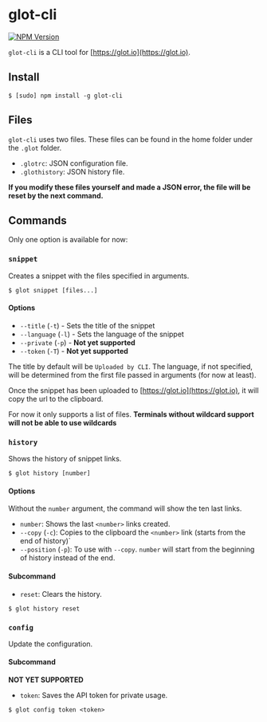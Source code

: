 # glot-cli

[![NPM Version](https://img.shields.io/npm/v/glot-cli.svg)](https://npmjs.org/package/glot-cli)


`glot-cli` is a CLI tool for [https://glot.io](https://glot.io). 

## Install

```
$ [sudo] npm install -g glot-cli
```

## Files

`glot-cli` uses two files. These files can be found in the home folder under the `.glot` folder.

* `.glotrc`: JSON configuration file.
* `.glothistory`: JSON history file.

**If you modify these files yourself and made a JSON error, the file will be reset by the next command.**

## Commands

Only one option is available for now:

### `snippet`

Creates a snippet with the files specified in arguments.

```
$ glot snippet [files...] 
```

#### Options

* `--title` (`-t`) - Sets the title of the snippet
* `--language` (`-l`) - Sets the language of the snippet
* `--private` (`-p`) - **Not yet supported**
* `--token` (`-T`) - **Not yet supported**

The title by default will be `Uploaded by CLI`.
The language, if not specified, will be determined from the first file passed in arguments (for now at least).

Once the snippet has been uploaded to [https://glot.io](https://glot.io), it will copy the url to the clipboard.

For now it only supports a list of files. **Terminals without wildcard support will not be able to use wildcards**

### `history`

Shows the history of snippet links.

```
$ glot history [number]
```

#### Options

Without the `number` argument, the command will show the ten last links. 

* `number`: Shows the last `<number>` links created.
* `--copy` (`-c`): Copies to the clipboard the `<number>` link (starts from the end of history)`
* `--position` (`-p`): To use with `--copy`. `number` will start from the beginning of history instead of the end.


#### Subcommand

* `reset`: Clears the history.
``` 
$ glot history reset
```


### `config`

Update the configuration.

#### Subcommand

**NOT YET SUPPORTED**

* `token`: Saves the API token for private usage. 
```
$ glot config token <token>
```

